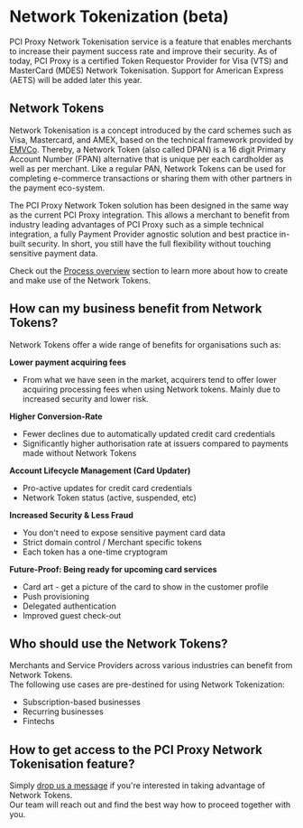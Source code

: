 # Network Tokenization (beta)

PCI Proxy Network Tokenisation service is a feature that enables merchants to increase their payment success rate and improve their security. As of today, PCI Proxy is a certified Token Requestor Provider for Visa (VTS) and MasterCard (MDES) Network Tokenisation. Support for American Express (AETS) will be added later this year.&#x20;

## **Network Tokens**

Network Tokenisation is a concept introduced by the card schemes such as Visa, Mastercard, and AMEX, based on the technical framework provided by [EMVCo](https://www.emvco.com/emv-technologies/payment-tokenisation/). Thereby, a Network Token (also called DPAN) is a 16 digit Primary Account Number (FPAN) alternative that is unique per each cardholder as well as per merchant. Like a regular PAN, Network Tokens can be used for completing e-commerce transactions or sharing them with other partners in the payment eco-system.&#x20;

The PCI Proxy Network Token solution has been designed in the same way as the current PCI Proxy integration. This allows a merchant to benefit from industry leading advantages of PCI Proxy such as a simple technical integration,  a fully Payment Provider agnostic solution and best practice in-built security. In short, you still have the full flexibility without touching sensitive payment data.&#x20;

Check out the [Process overview](process-overview.md) section to learn more about how to create and make use of the Network Tokens.&#x20;

## How can my business benefit from Network Tokens?&#x20;

Network Tokens offer a wide range of benefits for organisations such as:&#x20;

**Lower payment acquiring fees**

* From what we have seen in the market, acquirers tend to offer lower acquiring processing fees when using Network tokens. Mainly due to increased security and lower risk.&#x20;

**Higher Conversion-Rate**

* Fewer declines due to automatically updated credit card credentials
* Significantly higher authorisation rate at issuers compared to payments made without Network Tokens

**Account Lifecycle Management (Card Updater)**

* Pro-active updates for credit card credentials
* Network Token status (active, suspended, etc)

**Increased Security & Less Fraud**&#x20;

* You don't need to expose sensitive payment card data&#x20;
* Strict domain control / Merchant specific tokens
* Each token has a one-time cryptogram

**Future-Proof: Being ready for upcoming card services**&#x20;

* Card art - get a picture of the card to show in the customer profile
* Push provisioning
* Delegated authentication
* Improved guest check-out

## Who should use the Network Tokens?&#x20;

Merchants and Service Providers across various industries can benefit from Network Tokens. \
The following use cases are pre-destined for using Network Tokenization:

* Subscription-based businesses
* Recurring businesses
* Fintechs

## How to get access to the PCI Proxy Network Tokenisation feature?&#x20;

Simply [drop us a message](../../help/contact.md) if you're interested in taking advantage of Network Tokens.\
Our team will reach out and find the best way how to proceed together with you.&#x20;
